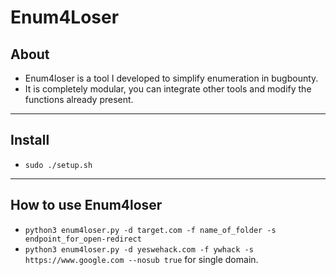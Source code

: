 # Enum4Loser
## About
- Enum4loser is a tool I developed to simplify enumeration in bugbounty.
- It is completely modular, you can integrate other tools and modify the functions already present.
---
## Install
- `sudo ./setup.sh`
---
## How to use Enum4loser
- `python3 enum4loser.py -d target.com -f name_of_folder -s endpoint_for_open-redirect`
- `python3 enum4loser.py -d yeswehack.com -f ywhack -s https://www.google.com --nosub true` for single domain.
